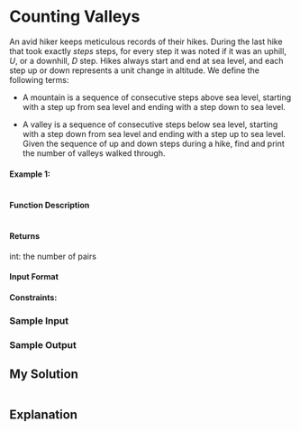 # Counting Valleys

An avid hiker keeps meticulous records of their hikes. During the last hike that took exactly *steps* steps, for every step it was noted if it was an uphill, *U*, or a downhill, *D* step. Hikes always start and end at sea level, and each step up or down represents a unit change in altitude. We define the following terms:

- A mountain is a sequence of consecutive steps above sea level, starting with a step up from sea level and ending with a step down to sea level.

- A valley is a sequence of consecutive steps below sea level, starting with a step down from sea level and ending with a step up to sea level.
Given the sequence of up and down steps during a hike, find and print the number of valleys walked through.

#### Example 1:

```c++

```


#### Function Description

```c++

```

#### Returns
int: the number of pairs


#### Input Format


#### Constraints:
<!-- `1 <= n <= 100`

`1 <= arr[i] <= 100 where 0 <= i <= n` -->


### Sample Input


### Sample Output


## My Solution

```c++

```

## Explanation

